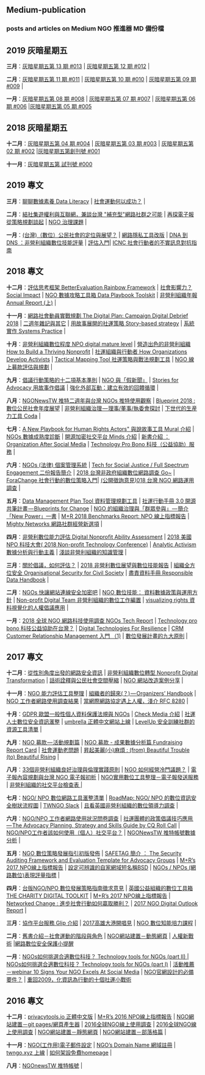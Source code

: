 ## Medium-publication
### posts and articles on Medium NGO 推進器 MD 備份檔


## 2019 灰暗星期五
**三月**：[灰暗星期五第 13 期 #013](/markdown/20190308.md) | [灰暗星期五第 12 期 #012](/markdown/20190301.md) | 

**二月**：[灰暗星期五第 11 期 #011](/markdown/20190222.md) | [灰暗星期五第 10 期 #010](/markdown/20190215.md) | [灰暗星期五第 09 期 #009](/markdown/20190201.md) |

**一月**：[灰暗星期五第 08 期 #008](/markdown/20190125.md) | [灰暗星期五第 07 期 #007](/markdown/20190118.md) | [灰暗星期五第 06 期 #006](/markdown/20190111.md) |[灰暗星期五第 05 期 #005](/markdown/20190104.md)

## 2018 灰暗星期五
**十二月**：[灰暗星期五第 04 期 #004](/markdown/20181228.md) | [灰暗星期五第 03 期 #003](/markdown/20181221.md) | [灰暗星期五第 02 期 #002](/markdown/20181214.md) |[灰暗星期五第創刊號 #001](/markdown/20181207.md)

**十一月**：[灰暗星期五第 試刊號 #000](markdown/11302018.md) 


## 2019 專文
**三月**：[聊聊數據素養 Data Literacy](/markdown/20190312.md) | [社會運動何以成功？](/markdown/20190305.md) | 

**二月**：[結社集遊權利與互聯網，兼談台灣 "補充型"網路社群之可能](markdown/20190226.md) | [再探電子報 從策略規劃談起](markdown/20190219.md) | [NGO 治理課題](markdown/20190212.md) | 

**一月**：[(台灣)（數位）公民社會的定位與展望？](markdown/20190129.md) | [網路隱私工具改版](markdown/20190122.md) | [DNA 到 DNS ：非營利組織數位技能評量](markdown/20190115.md) | [評估入門](markdown/20190108.md)| [ICNC 社會行動者的不實訊息對抗指南](markdown/20190101.md)

## 2018 專文
**十二月**：[評估思考框架 BetterEvaluation Rainbow Framework](markdown/20181225.md) | [社會影響力？Social Impact](markdown/20181218.md) | [NGO 數據攻略工具箱 Data Playbook Toolskit](markdown/20181211.md) | [非營利組織年報 Annual Report (上)](markdown/20181204.md) | 

**十一月**：[網路社會動員實戰規劃 The Digital Plan: Campaign Digital Debrief 2018](markdown/20181127.md) | [二週年雜記與其它](markdown/20181120.md) | [用故事展開的社運策略 Story-based strategy](markdown/20181113.md) | [系統實作 Systems Practice](markdown/20181106.md) | 

**十月**：[非營利組織數位程度 NPO digital mature level](markdown/20181030.md) | [營造出色的非營利組織 How to Build a Thriving Nonprofit](markdown/20181023.md) | [社運組織與行動者 How Organizations Develop Activists](markdown/20181016.md) | [Tactical Mapping Tool 社運策略與戰法規劃工具](markdown/20181009.md) | [NGO 線上募款評估與規劃](markdown/20181002.md) | 

**九月**：[倡議行動策略的十二項基本準則](markdown/20180925.md) | [NGO 與「假新聞」](markdown/20180918.md) | [Stories for Advocacy 用故事作倡議](markdown/20180911.md) | [強化外部互動：建立有效的回饋循環](markdown/20180904.md)  | 

**八月**：[NGONewsTW 推特二週年與台灣 NGOs 推特使用觀察](markdown/20180828.md) | [Blueprint 2018 : 數位公民社會年度展望](markdown/20180821.md) | [非營利組織治理 — 理事/董事/執委會探討](markdown/20180814.md) | [下世代的生産力工具 Coda](markdown/20180806.md) | 

**七月**：[A New Playbook for Human Rights Actors" 與說故事工具 Mural 介紹](markdown/20180731.md) | [NGOs 數據成熟度診斷](markdown/20180724.md) | [開源加密社交平台 Minds 介紹](markdown/20180717.md) | [新書介紹 ： Organization After Social Media](markdown/20180710.md)  | [Technology Pro Bono 科技（公益協助）服務](markdown/20180703.md) | 

**六月**：[NGOs (法律) 個案管理系統](markdown/20180626.md) | [Tech for Social Justice / Full Spectrum Engagement 二份報告簡介](markdown/20180619.md) | [2018 台灣非政府組織數位網路調查 Go~](markdown/20180615.md) | [ForaChange 社會行動的數位策略入門](markdown/20180612.md)| [(公開徵詢意見)018 台灣 NGO 網路運用調查](markdown/20180605.md) | 

**五月**：[Data Management Plan Tool 資料管理規劃工具](markdown/20180529.md) | [社運行動手冊 3.0 開源共筆計畫 — Blueprints for Change](markdown/20180522.md) | [NGO 的組織治理與「群眾參與」 — 簡介「New Power」一書](markdown/20180515.md) | [M+R 2018 Benchmarks Report: NPO 線上指標報告](markdown/20180508.md) | [Mighty Networks 網路社群經營新選項](markdown/20180501.md) |  

**四月**：[非營利數位能力評估 Digital Nonprofit Ability Assessment](markdown/20180424.md) | [2018 美國 NPO 科技大會( 2018 Non-profit Technology Conference)](markdown/20180417.md) | [Analytic Activism 數據分析與行動主義](markdown/20180410.md) | [淺談非營利組織的知識管理](markdown/20180403.md) | 

**三月**：[關於倡議，如何評估？](markdown/20180327.md) | [2018 非營利數位展望與數位技能報告](markdown/20180320.md) | [組織全方位安全 Organisational Security for Civil Society](markdown/20180313.md) | [盡責資料手冊 Responsible Data Handbook](markdown/201800306.md) |  

**二月**：[NGOs 快讓網站連線安全加密吧](markdown/20180227.md) | [NGO 數位技能： 資料數據政策與運用方針](markdown/20180220.md) | [Non-profit Digital Team 非營利組織的數位工作編置](markdown/20180213.md) | [visualizing rights 資料視覺化的人權倡議應用](markdown/201800206.md) |  

**一月**：[2018 全球 NGO 網路科技使用調查 NGOs Tech Report](markdown/20180130.md) | [Technology pro bono 科技公益協助在台灣？](markdown/20180123.md) | [Digital Technologies For Resilience](markdown/20180116.md) | [CRM Customer Relationship Management 入門 （1)](markdown/20180109.md) | [數位發展計畫的九大原則](markdown/20180102.md) |  

## 2017 專文
**十二月**：[從性別角度出發的網路安全資訊](markdown/20171226.md) | [非營利組織數位轉型 Nonprofit Digital Transformation](markdown/20171219.md) | [話術詮釋與公民社會空間壓縮](markdown/20171212.md) | [NGO 網站改造案例分享](markdown/20171205.md) | 

**十一月**：[NGO 能力評估工具整理](markdown/20171128.md) | [組織者的歸來(？) — Organizers’ Handbook](markdown/20171121.md) | [NGO 工作者網路使用調查結果](markdown/20171114.md) | [當網際網路協定遇上人權，淺介 RFC 8280](markdown/20171107.md) | 

**十月**：[GDPR 歐盟一般性個人資料保護法規與 NGOs](markdown/20171031.md) | [Check Media 介紹](markdown/20171024.md) | [社運人士數位安全資訊滙整](markdown/20171017.md) | [umbrella 正體中文網站上線](markdown/20171010.md) | [LevelUp 安全訓練社群的資源工具清單](markdown/20171003.md) | 

**九月**：[NGO 募款 — 活動規劃篇](markdown/20170926.md) | [NGO 募款 - 成果數據分析篇 Fundraising Report Card](markdown/20170919.md) | [社會運動老問題](markdown/20170912.md) | [昇起美麗(小)麻煩 : (from) Beautiful Trouble (to) Beautiful Rising](markdown/20170905.md) |

**八月**：[33個非營利組織良好治理與倫理實踐原則](markdown/20170829.md) | [NGO 如何經營冷門議題？](markdown/20170822.md) | [電子報內容規劃與台灣 NGO 電子報初析](markdown/20170815.md) | [NGO實用數位工具整理－電子報發送服務](markdown/20170808.md) | [非營利組織的社交平台檢查表
](markdown/20170801.md) | 

**七月**：[NGO/ NPO 數位網路工具滙整清單](markdown/20170725.md) | [RoadMap: NGO/ NPO 的數位資訊安全樹狀流程圖](markdown/20170718.md) | [TWNGO Slack](markdown/20170711.md) | [且看英國非營利組織的數位領導力調查](markdown/20170704.md) | 

**六月**：[NGO/NPO 工作者網路使用狀況問卷調查](markdown/20170627.md) | [社運團體的政策倡議技巧應用 — The Advocacy Planning, Strategy and Skills Guide by CQ Roll Call](markdown/20170620.md) | [NGO/NPO工作者該如何使用（個人）社交平台？](markdown/20170613.md) | [NGONewsTW 推特帳號數據分析](markdown/201700606.md) |

**五月**：[NGO 數位策略發展指引初版發佈](markdown/20170530.md) | [SAFETAG 簡介 ： The Security Auditing Framework and Evaluation Template for Advocacy Groups](markdown/20170523.md) | [M+R’s 2017 NPO線上指標報告](markdown/20170516.md) | [設定可辨識的自家網域短名稱BSD](markdown/20170513.md) | [NGOs / NPOs (網路數位)表現評量指標](markdown/20170509.md) | 

**四月**：[台版NGO/NPO 數位發展策略指南徵求意見](markdown/20170425.md) | [英國公益組織的數位工具箱 THE CHARITY DIGITAL TOOLKIT](markdown/20170418.md) | [M+R’s 2017 NPO線上指標報告](markdown/20170516.md) | [Networked Change : 進步社會行動如何贏取勝利？](markdown/20170411.md) | [2017 NGO Digital Outlook Report](markdown/20170404.md) | 

**三月**：[協作平台服務 Glip 介紹](markdown/20170324.md) | [2017高雄大港開唱見](markdown/20170321.md) | [NGO 數位知能培力課程](markdown/20170307.md) | 

**二月**：[舊書介紹－社會運動的階段與角色](markdown/20170228.md) | [NGO網站建置－動態網頁](markdown/20170221.md) | [人權新戰術](markdown/20170213.md) |[網路數位安全保護小提醒](markdown/20170207.md) 

**一月**：[NGOs如何挑選合適數位科技？ Technology tools for NGOs (part II)
](markdown/20170126.md) | [NGOs如何挑選合適數位科技？ Technology tools for NGOs (part I)](markdown/20170121.md) | [活動推薦－webinar 10 Signs Your NGO Excels At Social Media](markdown/20170117.md) | [NGO官網設計的必備要件？](markdown/20170110.md) | [重回2009，化資訊為行動的十個社運小戰術](markdown/20170101.md) 

## 2016 專文
**十二月**：[privacytools.io 正體中文版](markdown/20161226.md) | [M+R’s 2016 NPO線上指標報告](markdown/20161222.md) | [NGO網站建置－git pages/網頁產生器](markdown/20161220.md) | [2016全球NGO線上使用調查](markdown/20161214.md) | [2016全球NGO線上使用調查](markdown/20161214.md) | [NGO網站建置－靜態網頁](markdown/20161213.md) | [NGO網站建置－部落格篇](markdown/20161206.md) | 

**十一月**：[NGO(工作用)電子郵件設定](markdown/20161129.md) | [NGO’s Domain Name 網域註冊](markdown/20161123.md) | [twngo.xyz 上線](markdown/20161122.md) | [如何架設免費homepage](markdown/20161121.md) | 

**八月**：[NGOnewsTW 推特帳號](markdown/20160821.md) |
